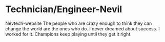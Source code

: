 # Technician/Engineer-Nevil
Nevtech-website
The people who are crazy enough to think they can change the world are the ones who do.
I never dreamed about success. I worked for it.
Champions keep playing until they get it right.
